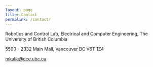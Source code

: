```yaml
---
layout: page
title: Contact
permalink: /contact/
---
```

Robotics and Control Lab, Electrical and Computer Engineering, The University of British Columbia

5500 - 2332 Main Mall, Vancouver BC V6T 1Z4

[mkalia@ece.ubc.ca](mailto:mkalia@ece.ubc.ca)


